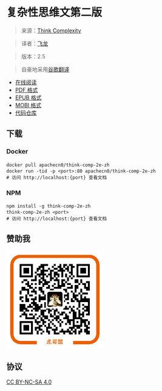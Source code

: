 # 复杂性思维文第二版

> 来源：[Think Complexity](http://greenteapress.com/complexity2/html/index.html)

> 译者：[飞龙](https://github.com/)

> 版本：2.5

> 自豪地采用[谷歌翻译](https://translate.google.cn/)

+ [在线阅读](https://think-comp.flygon.net)
+ [PDF 格式](https://www.gitbook.com/download/pdf/book/wizardforcel/think-comp-2e)
+ [EPUB 格式](https://www.gitbook.com/download/epub/book/wizardforcel/think-comp-2e)
+ [MOBI 格式](https://www.gitbook.com/download/mobi/book/wizardforcel/think-comp-2e)
+ [代码仓库](https://github.com/Kivy-CN/think-comp-2e-zh)

## 下载

### Docker

```
docker pull apachecn0/think-comp-2e-zh
docker run -tid -p <port>:80 apachecn0/think-comp-2e-zh
# 访问 http://localhost:{port} 查看文档
```

### NPM

```
npm install -g think-comp-2e-zh
think-comp-2e-zh <port>
# 访问 http://localhost:{port} 查看文档
```

## 赞助我

![](img/qr_alipay.png)

## 协议

[CC BY-NC-SA 4.0](http://creativecommons.org/licenses/by-nc-sa/4.0/)
